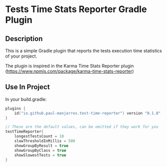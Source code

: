# Tests Time Stats Reporter Gradle Plugin

## Description
This is a simple Gradle plugin that reports the tests execution time statistics of your project. 

The plugin is inspired in the Karma Time Stats Reporter plugin (https://www.npmjs.com/package/karma-time-stats-reporter)

## Use In Project

In your build.gradle:

```kotlin
plugins {
    id("io.github.paul-manjarres.test-time-reporter") version "0.1.0"
}

// These are the default values, can be omitted if they work for you
testTimeReporter{
    longestTestsCount = 10
    slowThresholdInMillis = 500
    showGroupByResult = true
    showGroupByClass = true
    showSlowestTests = true
}
```
